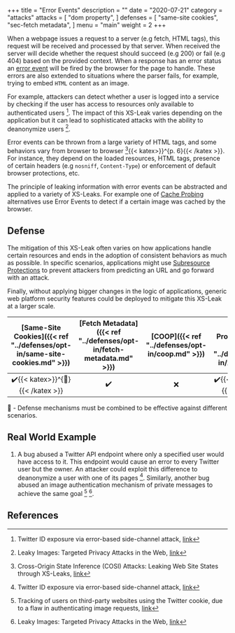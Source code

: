 +++
title = "Error Events"
description = ""
date = "2020-07-21"
category = "attacks"
attacks = [
    "dom property",
]
defenses = [
    "same-site cookies",
    "sec-fetch metadata",
]
menu = "main"
weight = 2
+++


When a webpage issues a request to a server (e.g fetch, HTML tags), this request will be received and processed by that server. When received the server will decide whether the request should succeed (e.g 200) or fail (e.g 404) based on the provided context. When a response has an error status an [error event](https://developer.mozilla.org/en-US/docs/Web/API/Element/error_event) will be fired by the browser for the page to handle. These errors are also extended to situations where the parser fails, for example, trying to embed `HTML` content as an image. 

For example, attackers can detect whether a user is logged into a service by checking if the user has access to resources only available to authenticated users [^3]. The impact of this XS-Leak varies depending on the application but it can lead to sophisticated attacks with the ability to deanonymize users [^1].

Error events can be thrown from a large variety of HTML tags, and some behaviors vary from browser to browser [^4]{{< katex>}}^{p. 6}{{< /katex >}}. For instance, they depend on the loaded resources, HTML tags, presence of certain headers (e.g `nosniff`, `Content-Type`) or enforcement of default browser protections, etc.

The principle of leaking information with error events can be abstracted and applied to a variety of XS-Leaks. For example one of [Cache Probing](https://TODO) alternatives use Error Events to detect if a certain image was cached by the browser.

## Defense

The mitigation of this XS-Leak often varies on how applications handle certain resources and ends in the adoption of consistent behaviors as much as possible. In specific scenarios, applications might use [Subresource Protections](https://TODO) to prevent attackers from predicting an URL and go forward with an attack. 

Finally, without applying bigger changes in the logic of applications, generic web platform security features could be deployed to mitigate this XS-Leak at a larger scale.

| [Same-Site Cookies]({{< ref "../defenses/opt-in/same-site-cookies.md" >}})  | [Fetch Metadata]({{< ref "../defenses/opt-in/fetch-metadata.md" >}})  | [COOP]({{< ref "../defenses/opt-in/coop.md" >}})  |  [Framing Protections]({{< ref "../defenses/opt-in/xfo.md" >}}) |
|:--------------------------:|:---------------:|:-----:|:--------------------:|
|         ✔️{{< katex>}}^{🔗}{{< /katex >}}                 |      ✔️        |  ❌   |          ✔️{{< katex>}}^{🔗}{{< /katex >}}          |

🔗 - Defense mechanisms must be combined to be effective against different scenarios.

## Real World Example

1. A bug abused a Twitter API endpoint where only a specified user would have access to it. This endpoint would cause an error to every Twitter user but the owner. An attacker could exploit this difference to deanonymize a user with one of its pages [^3]. Similarly, another bug abused an image authentication mechanism of private messages to achieve the same goal  [^2] [^1].

## References

[^1]: Leaky Images: Targeted Privacy Attacks in the Web, [link](https://www.usenix.org/system/files/sec19fall_staicu_prepub.pdf)
[^2]: Tracking of users on third-party websites using the Twitter cookie, due to a flaw in authenticating image requests, [link](https://hackerone.com/reports/329957)
[^3]: Twitter ID exposure via error-based side-channel attack, [link](https://hackerone.com/reports/505424)
[^4]: Cross-Origin State Inference (COSI) Attacks: Leaking Web Site States through XS-Leaks, [link](https://arxiv.org/pdf/1908.02204.pdf)
